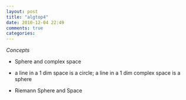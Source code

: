 ```yaml
---
layout: post
title: "algtop4"
date: 2010-12-04 22:49
comments: true
categories: 
---
```


*Concepts*

* Sphere and complex space

* a line in a 1 dim space is a circle; a line in a 1 dim complex space is a sphere

* Riemann Sphere and Space

